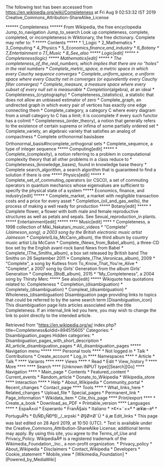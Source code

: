 The following text has been accessed from https://en.wikipedia.org/wiki/Completeness at Fri Aug 9 02:53:32 IST 2019
Creative_Commons_Attribution-ShareAlike_License




















****** Completeness ******
From Wikipedia, the free encyclopedia
Jump_to_navigation Jump_to_search
 Look up completeness, complete, completed, or incompleteness in Wiktionary,
 the free dictionary.
Complete may refer to:
⁰
***** Contents *****
    * 1_Logic
    * 2_Mathematics
    * 3_Computing
    * 4_Physics
    * 5_Economics,_finance,_and_industry
    * 6_Botany
    * 7_Entertainment
          o 7.1_Music
    * 8_See_also
***** Logic[edit] *****
    * Completeness_(logic)
***** Mathematics[edit] *****
    * The completeness_of_the_real_numbers, which implies that there are no
      "holes" in the real numbers
    * Complete_metric_space, a metric space in which every Cauchy sequence
      converges
    * Complete_uniform_space, a uniform space where every Cauchy net in
      converges (or equivalently every Cauchy filter converges)
    * Complete_measure, a measure space where every subset of every null set is
      measurable
    * Completion_(algebra), at an ideal
    * Completeness_(cryptography)
    * Completeness_(statistics), a statistic that does not allow an unbiased
      estimator of zero
    * Complete_graph, an undirected graph in which every pair of vertices has
      exactly one edge connecting them
    * Complete_category, a category C where every diagram from a small category
      to C has a limit; it is cocomplete if every such functor has a colimit
    * Completeness_(order_theory), a notion that generally refers to the
      existence of certain suprema or infima of some partially ordered set
    * Complete_variety, an algebraic variety that satisfies an analog of
      compactness
    * Complete orthonormal basisâsee Orthonormal_basis#Incomplete_orthogonal
      sets
    * Complete_sequence, a type of integer sequence
***** Computing[edit] *****
    * Complete_(complexity), a notion referring to a problem in computational
      complexity theory that all other problems in a class reduce to
    * Completeness_(knowledge_bases), found in knowledge base theory
    * Complete search_algorithm, a search algorithm that is guaranteed to find
      a solution if there is one
***** Physics[edit] *****
    * Complete_set_of_commuting_operators (or CSCO), a set of commuting
      operators in quantum mechanics whose eigenvalues are sufficient to
      specify the physical state of a system
***** Economics, finance, and industry[edit] *****
    * Complete_market, a market with negligible transaction costs and a price
      for every asset
    * Completion_(oil_and_gas_wells), the process of making a well ready for
      production
***** Botany[edit] *****
    * Complete flower, a flower with both male and female reproductive
      structures as well as petals and sepals. See Sexual_reproduction_in
      plants.
***** Entertainment[edit] *****
**** Music[edit] ****
    * Completeness, a 1998 collection of Miki_Nakatani_music_videos
    * "Complete"_(Jaimeson_song), a 2003 song by the British electronic music
      artist Jaimeson
    * Complete_(Lila_McCann_album), the third album by country music artist
      Lila McCann
    * Complete_(News_from_Babel_album), a three-CD box set by the English
      avant-rock band News from Babel
    * Complete_(The_Smiths_album), a box set released by British band The
      Smiths on 26 September 2011
    * Complete_(The_Veronicas_album), 2009
    * "Complete", a song by Kutless from To_Know_That_You're_Alive
    * "Complete", a 2007 song by Girls' Generation from the album Girls'
      Generation
    * Complete_(BtoB_album), 2015
    * "My_Completeness", a 2004 song by Thirsty Merc
***** See also[edit] *****
 Wikiquote has quotations related to: Completeness
    * Completion_(disambiguation)
    * Completely_(disambiguation)
    * Compleat_(disambiguation)
    * Wholeness_(disambiguation)
                      Disambiguation page providing links to topics that could
                      be referred to by the same search term
[Disambiguation_icon] This disambiguation page lists articles associated with
                      the title Completeness.
                      If an internal_link led you here, you may wish to change
                      the link to point directly to the intended article.

Retrieved from "https://en.wikipedia.org/w/
index.php?title=Completeness&oldid=894515605"
Categories:
    * Disambiguation_pages
Hidden categories:
    * Disambiguation_pages_with_short_description
    * All_article_disambiguation_pages
    * All_disambiguation_pages
***** Navigation menu *****
**** Personal tools ****
    * Not logged in
    * Talk
    * Contributions
    * Create_account
    * Log_in
**** Namespaces ****
    * Article
    * Talk
⁰
**** Variants ****
**** Views ****
    * Read
    * Edit
    * View_history
⁰
**** More ****
**** Search ****
[Unknown INPUT type][Search][Go]
**** Navigation ****
    * Main_page
    * Contents
    * Featured_content
    * Current_events
    * Random_article
    * Donate_to_Wikipedia
    * Wikipedia_store
**** Interaction ****
    * Help
    * About_Wikipedia
    * Community_portal
    * Recent_changes
    * Contact_page
**** Tools ****
    * What_links_here
    * Related_changes
    * Upload_file
    * Special_pages
    * Permanent_link
    * Page_information
    * Wikidata_item
    * Cite_this_page
**** Print/export ****
    * Create_a_book
    * Download_as_PDF
    * Printable_version
**** Languages ****
    * EspaÃ±ol
    * Esperanto
    * FranÃ§ais
    * Italiano
    * ×¢××¨××ª
    * æ¥æ¬èª
    * PortuguÃªs
    * Ð¡ÑÐ¿ÑÐºÐ¸_/_srpski
    * Ø§Ø±Ø¯Ù
    * ä¸­æ
Edit_links
    * This page was last edited on 28 April 2019, at 10:50 (UTC).
    * Text is available under the Creative_Commons_Attribution-ShareAlike
      License; additional terms may apply. By using this site, you agree to the
      Terms_of_Use and Privacy_Policy. WikipediaÂ® is a registered trademark of
      the Wikimedia_Foundation,_Inc., a non-profit organization.
    * Privacy_policy
    * About_Wikipedia
    * Disclaimers
    * Contact_Wikipedia
    * Developers
    * Cookie_statement
    * Mobile_view
    * [Wikimedia_Foundation]
    * [Powered_by_MediaWiki]
